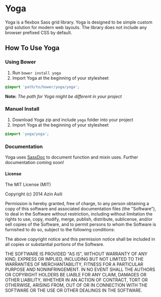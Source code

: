 # Yoga
Yoga is a flexbox Sass grid library. Yoga is designed to be simple custom grid
solution for modern web layouts. The library does not include any browser
prefixed CSS by default.

## How To Use Yoga

### Using Bower
1. Run `bower install yoga`
2. Import Yoga at the beginning of your stylesheet

  ```scss
  @import 'path/to/bower/yoga/yoga';
  ```

**Note:** *The path for Yoga might be different in your project*

### Manuel Install
1. Download Yoga zip and include `yoga` folder into your project
2. Import Yoga at the beginning of your stylesheet

  ```scss
  @import 'yoga/yoga';
  ```

### Documentation
Yoga uses [SassDoc](https://github.com/SassDoc/sassdoc) to document function and
mixin uses. Further documentation coming soon!


#### License
The MIT License (MIT)

Copyright (c) 2014 Azin Asili

Permission is hereby granted, free of charge, to any person obtaining a copy of
this software and associated documentation files (the "Software"), to deal in
the Software without restriction, including without limitation the rights to
use, copy, modify, merge, publish, distribute, sublicense, and/or sell copies of
the Software, and to permit persons to whom the Software is furnished to do so,
subject to the following conditions:

The above copyright notice and this permission notice shall be included in all
copies or substantial portions of the Software.

THE SOFTWARE IS PROVIDED "AS IS", WITHOUT WARRANTY OF ANY KIND, EXPRESS OR
IMPLIED, INCLUDING BUT NOT LIMITED TO THE WARRANTIES OF MERCHANTABILITY, FITNESS
FOR A PARTICULAR PURPOSE AND NONINFRINGEMENT. IN NO EVENT SHALL THE AUTHORS OR
COPYRIGHT HOLDERS BE LIABLE FOR ANY CLAIM, DAMAGES OR OTHER LIABILITY, WHETHER
IN AN ACTION OF CONTRACT, TORT OR OTHERWISE, ARISING FROM, OUT OF OR IN
CONNECTION WITH THE SOFTWARE OR THE USE OR OTHER DEALINGS IN THE SOFTWARE.
